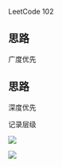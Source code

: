 LeetCode 102



## 思路

广度优先



## 思路

深度优先

记录层级



![](https://youpaiyun.zongqilive.cn/image/006tNc79ly1g3zri90rcwj30va0u010k.jpg)

![](https://youpaiyun.zongqilive.cn/image/006tNc79ly1g3zrrjeds0j30zg0oqq9c.jpg)

